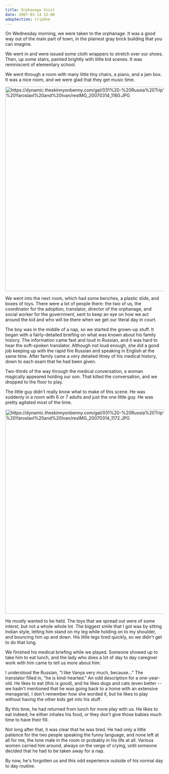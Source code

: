 ```yaml
---
title: Orphanage Visit
date: 2007-03-14 12:00
adopSection: tripOne
---
```

On Wednesday morning, we were taken to the orphanage.  It was a good way out of the main part of town, in the plainest gray brick building that you can imagine.

We went in and were issued some cloth wrappers to stretch over our shoes.  Then, up some stairs, painted brightly with little kid scenes.  It was reminiscent of elementary school.

We went through a room with many little tiny chairs, a piano, and a jam box.  It was a nice room, and we were glad that they get music time.

<a class="lightview centered" href="https://dynamic.theskinnyonbenny.com/gal/031%20-%20Russia%20Trip%201%20-%20Yaroslavl%20and%20Ivan/resIMG_20070314_1160.JPG" data-lightview-caption="" data-lightview-group="group1"><img src="https://dynamic.theskinnyonbenny.com/gal/031%20-%20Russia%20Trip%201%20-%20Yaroslavl%20and%20Ivan/resIMG_20070314_1160.JPG" alt="https://dynamic.theskinnyonbenny.com/gal/031%20-%20Russia%20Trip%201%20-%20Yaroslavl%20and%20Ivan/resIMG_20070314_1160.JPG" width="650px"><br><span class="caption"></span></a>

We went into the next room, which had some benches, a plastic slide, and boxes of toys.  There were a lot of people there:  the two of us, the coordinator for the adoption, translator, director of the orphanage, and social worker for the government, sent to keep an eye on how we act around the kid and who will be there when we get our literal day in court.

The boy was in the middle of a nap, so we started the grown-up stuff.  It began with a fairly-detailed briefing on what was known about his family history.  The information came fast and loud in Russian, and it was hard to hear the soft-spoken translator.  Although not loud enough, she did a good job keeping up with the rapid fire Russian and speaking in English at the same time.
After family came a very detailed litney of his medical history, down to each exam that he had been given.

Two-thirds of the way through the medical conversation, a woman magically appeared holding our son.  That killed the conversation, and we dropped to the floor to play.

The little guy didn't really know what to make of this scene.  He was suddenly in a room with 6 or 7 adults and just the one little guy.  He was pretty agitated most of the time.

<a class="lightview centered" href="https://dynamic.theskinnyonbenny.com/gal/031%20-%20Russia%20Trip%201%20-%20Yaroslavl%20and%20Ivan/resIMG_20070314_1172.JPG" data-lightview-caption="" data-lightview-group="group1"><img src="https://dynamic.theskinnyonbenny.com/gal/031%20-%20Russia%20Trip%201%20-%20Yaroslavl%20and%20Ivan/resIMG_20070314_1172.JPG" alt="https://dynamic.theskinnyonbenny.com/gal/031%20-%20Russia%20Trip%201%20-%20Yaroslavl%20and%20Ivan/resIMG_20070314_1172.JPG" width="650px"><br><span class="caption"></span></a>

He mostly wanted to be held.  The toys that we spread out were of some interst, but not a whole whole lot.  The biggest smile that I got was by sitting Indian style, letting him stand on my leg while holding on to my shoulder, and bouncing him up and down.  His little legs tired quickly, so we didn't get to do that long.

We finished his medical briefing while we played.  Someone showed up to take him to eat lunch, and the lady who does a lot of day to day caregiver work with him came to tell us more about him.

I understood the Russian, "I like Vanya very much, because..."  The translator filled in, "he is kind-hearted."  An odd description for a one-year-old.  He likes to eat (this is good), and he likes dogs and cats (even better -- we hadn't mentioned that he was going back to a home with an extensive menagerie).  I don't remember how she worded it, but he likes to play without having the other kids get into his stuff.

By this time, he had returned from lunch for more play with us.  He likes to eat indeed; he either inhales his food, or they don't give those babies much time to have their fill.

Not long after that, it was clear that he was tired.  He had only a little patience for the two people speaking the funny language, and none left at all for me, the lone male in the room or probably in his life at all.  Various women carried him around, always on the verge of crying, until someone decided that he had to be taken away for a nap.

By now, he's forgotten us and this odd experience outside of his normal day to day routine.
